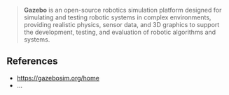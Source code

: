 > **Gazebo** is an open-source robotics simulation platform designed for simulating and testing robotic systems in complex environments, providing realistic physics, sensor data, and 3D graphics to support the development, testing, and evaluation of robotic algorithms and systems.
> 

## References

- https://gazebosim.org/home
- …